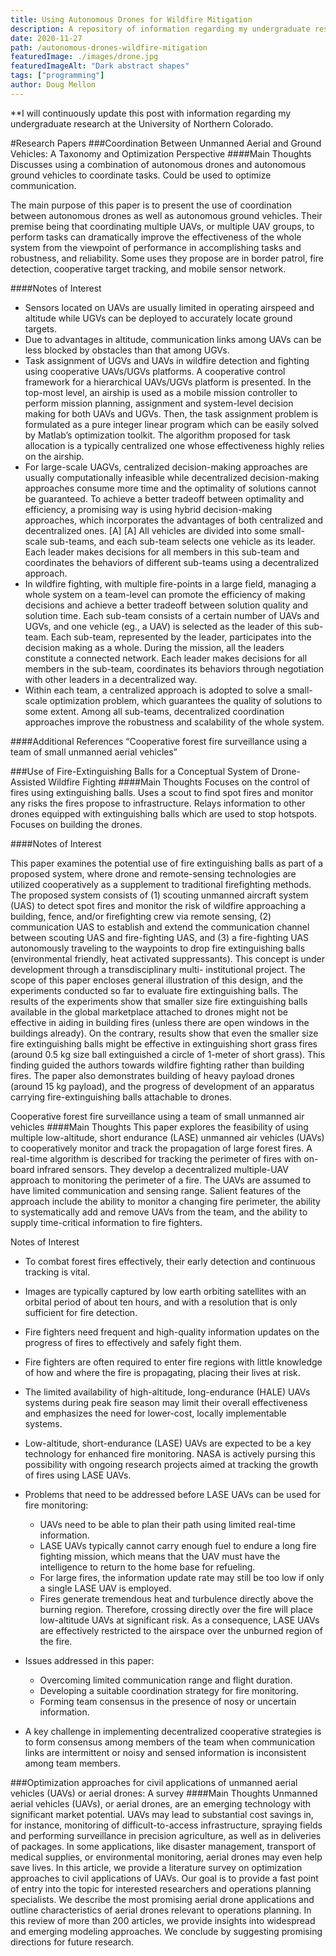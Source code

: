 ```yaml
---
title: Using Autonomous Drones for Wildfire Mitigation
description: A repository of information regarding my undergraduate research at the University of Northern Colorado.
date: 2020-11-27
path: /autonomous-drones-wildfire-mitigation
featuredImage: ./images/drone.jpg
featuredImageAlt: "Dark abstract shapes"
tags: ["programming"]
author: Doug Mellon
---
```

**I will continuously update this post with information regarding my undergraduate research at the University of Northern Colorado.

#Research Papers
###Coordination Between Unmanned Aerial and Ground Vehicles: A Taxonomy and Optimization Perspective
####Main Thoughts
Discusses using a combination of autonomous drones and autonomous ground vehicles to coordinate tasks. Could be used to optimize communication.

The main purpose of this paper is to present the use of coordination between autonomous drones as well as autonomous ground vehicles. Their premise being that coordinating multiple UAVs, or multiple UAV groups, to perform tasks can dramatically improve the effectiveness of the whole system from the viewpoint of performance in accomplishing tasks and robustness, and reliability. Some uses they propose are in border patrol, fire detection, cooperative target tracking, and mobile sensor network.

####Notes of Interest
- Sensors located on UAVs are usually limited in operating airspeed and altitude while UGVs can be deployed to accurately locate ground targets.
- Due to advantages in altitude, communication links among UAVs can be less blocked by obstacles than that among UGVs.
- Task assignment of UGVs and UAVs in wildfire detection and fighting using cooperative UAVs/UGVs platforms. A cooperative control framework for a hierarchical UAVs/UGVs platform is presented. In the top-most level, an airship is used as a mobile mission controller to perform mission planning, assignment and system-level decision making for both UAVs and UGVs. Then, the task assignment problem is formulated as a pure integer linear program which can be easily solved by Matlab’s optimization toolkit. The algorithm proposed for task allocation is a typically centralized one whose effectiveness highly relies on the airship.
- For large-scale UAGVs, centralized decision-making approaches are usually computationally infeasible while decentralized decision-making approaches consume more time and the optimality of solutions cannot be guaranteed. To achieve a better tradeoff between optimality and efficiency, a promising way is using hybrid decision-making approaches, which incorporates the advantages of both centralized and decentralized ones. [A]
[A] All vehicles are divided into some small-scale sub-teams, and each sub-team selects one vehicle as its leader. Each leader makes decisions for all members in this sub-team and coordinates the behaviors of different sub-teams using a decentralized approach.
- In wildfire fighting, with multiple fire-points in a large field, managing a whole system on a team-level can promote the efficiency of making decisions and achieve a better tradeoff between solution quality and solution time. Each sub-team consists of a certain number of UAVs and UGVs, and one vehicle (eg., a UAV) is selected as the leader of this sub-team. Each sub-team, represented by the leader, participates into the decision making as a whole. During the mission, all the leaders constitute a connected network. Each leader makes decisions for all members in the sub-team, coordinates its behaviors through negotiation with other leaders in a decentralized way.
- Within each team, a centralized approach is adopted to solve a small-scale optimization problem, which guarantees the quality of solutions to some extent. Among all sub-teams, decentralized coordination approaches improve the robustness and scalability of the whole system.

####Additional References
“Cooperative forest fire surveillance using a team of small unmanned aerial vehicles”

###Use of Fire-Extinguishing Balls for a Conceptual System of Drone-Assisted Wildfire Fighting
####Main Thoughts
Focuses on the control of fires using extinguishing balls. Uses a scout to find spot fires and monitor any risks the fires propose to infrastructure. Relays information to other drones equipped with extinguishing balls which are used to stop hotspots. Focuses on building the drones.

####Notes of Interest

This paper examines the potential use of fire extinguishing balls as part of a proposed system, where drone and remote-sensing technologies are utilized cooperatively as a supplement to traditional firefighting methods. The proposed system consists of (1) scouting unmanned aircraft system (UAS) to detect spot fires and monitor the risk of wildfire approaching a building, fence, and/or firefighting crew via remote sensing, (2) communication UAS to establish and extend the communication channel between scouting UAS and fire-fighting UAS, and (3) a fire-fighting UAS autonomously traveling to the waypoints to drop fire extinguishing balls (environmental friendly, heat activated suppressants). This concept is under development through a transdisciplinary multi- institutional project. The scope of this paper encloses general illustration of this design, and the experiments conducted so far to evaluate fire extinguishing balls. The results of the experiments show that smaller size fire extinguishing balls available in the global marketplace attached to drones might not be effective in aiding in building fires (unless there are open windows in the buildings already). On the contrary, results show that even the smaller size fire extinguishing balls might be effective in extinguishing short grass fires (around 0.5 kg size ball extinguished a circle of 1-meter of short grass). This finding guided the authors towards wildfire fighting rather than building fires. The paper also demonstrates building of heavy payload drones (around 15 kg payload), and the progress of development of an apparatus carrying fire-extinguishing balls attachable to drones.

Cooperative forest fire surveillance using a team of small unmanned air vehicles
####Main Thoughts
This paper explores the feasibility of using multiple low-altitude, short endurance (LASE) unmanned air vehicles (UAVs) to cooperatively monitor and track the propagation of large forest fires. A real-time algorithm is described for tracking the perimeter of fires with on-board infrared sensors. They develop a decentralized multiple-UAV approach to monitoring the perimeter of a fire. The UAVs are assumed to have limited communication and sensing range. Salient features of the approach include the ability to monitor a changing fire perimeter, the ability to systematically add and remove UAVs from the team, and the ability to supply time-critical information to fire fighters.

Notes of Interest
- To combat forest fires effectively, their early detection and continuous tracking is vital.
- Images are typically captured by low earth orbiting satellites with an orbital period of about ten hours, and with a resolution that is only sufficient for fire detection.
- Fire fighters need frequent and high-quality information updates on the progress of fires to effectively and safely fight them.
- Fire fighters are often required to enter fire regions with little knowledge of how and where the fire is propagating, placing their lives at risk.
- The limited availability of high-altitude, long-endurance (HALE) UAVs systems during peak fire season may limit their overall effectiveness and emphasizes the need for lower-cost, locally implementable systems.
- Low-altitude, short-endurance (LASE) UAVs are expected to be a key technology for enhanced fire monitoring. NASA is actively pursing this possibility with ongoing research projects aimed at tracking the growth of fires using LASE UAVs.
- Problems that need to be addressed before LASE UAVs can be used for fire monitoring:
    - UAVs need to be able to plan their path using limited real-time information.
    - LASE UAVs typically cannot carry enough fuel to endure a long fire fighting mission, which means that the UAV must have the intelligence to return to the home base for refueling.
    - For large fires, the information update rate may still be too low if only a single LASE UAV is employed.
    - Fires generate tremendous heat and turbulence directly above the burning region. Therefore, crossing directly over the fire will place low-altitude UAVs at significant risk. As a consequence, LASE UAVs are effectively restricted to the airspace over the unburned region of the fire.
- Issues addressed in this paper:
    - Overcoming limited communication range and flight duration.
    - Developing a suitable coordination strategy for fire monitoring.
    - Forming team consensus in the presence of nosy or uncertain information.
  
- A key challenge in implementing decentralized cooperative strategies is to form consensus among members of the team when communication links are intermittent or noisy and sensed information is inconsistent among team members.


###Optimization approaches for civil applications of unmanned aerial vehicles (UAVs) or aerial drones: A survey
####Main Thoughts
Unmanned aerial vehicles (UAVs), or aerial drones, are an emerging technology with significant market potential. UAVs may lead to substantial cost savings in, for instance, monitoring of difficult-to-access infrastructure, spraying fields and performing surveillance in precision agriculture, as well as in deliveries of packages. In some applications, like disaster management, transport of medical supplies, or environmental monitoring, aerial drones may even help save lives. In this article, we provide a literature survey on optimization approaches to civil applications of UAVs. Our goal is to provide a fast point of entry into the topic for interested researchers and operations planning specialists. We describe the most promising aerial drone applications and outline characteristics of aerial drones relevant to operations planning. In this review of more than 200 articles, we provide insights into widespread and emerging modeling approaches. We conclude by suggesting promising directions for future research.




